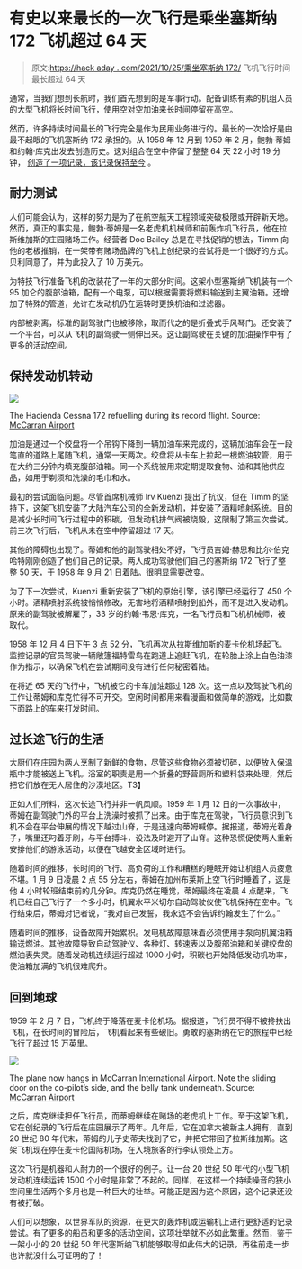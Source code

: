 # 有史以来最长的一次飞行是乘坐塞斯纳 172 飞机超过 64 天

> 原文:[https://hack aday . com/2021/10/25/乘坐塞斯纳 172/](https://hackaday.com/2021/10/25/the-longest-ever-flight-was-over-64-days-in-a-cessna-172/) 飞机飞行时间最长超过 64 天

通常，当我们想到长航时，我们首先想到的是军事行动。配备训练有素的机组人员的大型飞机将长时间飞行，使用空对空加油来长时间停留在高空。

然而，许多持续时间最长的飞行完全是作为民用业务进行的。最长的一次恰好是由最不起眼的飞机塞斯纳 172 承担的。从 1958 年 12 月到 1959 年 2 月，鲍勃·蒂姆和约翰·库克出发去创造历史。这对组合在空中停留了整整 64 天 22 小时 19 分钟， [创造了一项记录，该记录保持至今](https://www.aopa.org/news-and-media/all-news/2008/march/pilot/endurance-test-circa-1958) 。

## **耐力测试**

人们可能会认为，这样的努力是为了在航空航天工程领域突破极限或开辟新天地。然而，真正的事实是，鲍勃·蒂姆是一名老虎机机械师和前轰炸机飞行员，他在拉斯维加斯的庄园赌场工作。经营者 Doc Bailey 总是在寻找促销的想法，Timm 向他的老板推销，在一架带有赌场品牌的飞机上创纪录的尝试将是一个很好的方式。贝利同意了，并为此投入了 10 万美元。

为特技飞行准备飞机的改装花了一年的大部分时间。这架小型塞斯纳飞机装有一个 95 加仑的腹部油箱，配有一个电泵，可以根据需要将燃料输送到主翼油箱。还增加了特殊的管道，允许在发动机仍在运转时更换机油和过滤器。

内部被剥离，标准的副驾驶门也被移除，取而代之的是折叠式手风琴门。还安装了一个平台，可以从飞机的副驾驶一侧伸出来。这让副驾驶在关键的加油操作中有了更多的活动空间。

## 保持发动机转动

![](../Images/96c654d752531d31a4e0fa9710e0d9be.png)

The Hacienda Cessna 172 refuelling during its record flight. Source: [McCarran Airport](https://twitter.com/LASairport/status/1093653131848642560/photo/1)

加油是通过一个绞盘将一个吊钩下降到一辆加油车来完成的，这辆加油车会在一段笔直的道路上尾随飞机，通常一天两次。绞盘将从卡车上拉起一根燃油软管，用于在大约三分钟内填充腹部油箱。同一个系统被用来定期提取食物、油和其他供应品，如用于剃须和洗澡的毛巾和水。

最初的尝试面临问题。尽管首席机械师 Irv Kuenzi 提出了抗议，但在 Timm 的坚持下，这架飞机安装了大陆汽车公司的全新发动机，并安装了酒精喷射系统。目的是减少长时间飞行过程中的积碳，但发动机排气阀被烧毁，这限制了第三次尝试。前三次飞行后，飞机从未在空中停留超过 17 天。

其他的障碍也出现了。蒂姆和他的副驾驶相处不好，飞行员吉姆·赫思和比尔·伯克哈特刚刚创造了他们自己的记录。两人成功驾驶他们自己的塞斯纳 172 飞行了整整 50 天，于 1958 年 9 月 21 日着陆。很明显需要改变。

为了下一次尝试，Kuenzi 重新安装了飞机的原始引擎，该引擎已经运行了 450 个小时。酒精喷射系统被悄悄修改，无害地将酒精喷射到船外，而不是进入发动机。原来的副驾驶被解雇了，33 岁的约翰·韦恩·库克，一名飞行员和飞机机械师，被取代。

1958 年 12 月 4 日下午 3 点 52 分，飞机再次从拉斯维加斯的麦卡伦机场起飞。监控记录的官员驾驶一辆敞篷福特雷鸟在跑道上追赶飞机，在轮胎上涂上白色油漆作为指示，以确保飞机在尝试期间没有进行任何秘密着陆。

在将近 65 天的飞行中，飞机被它的卡车加油超过 128 次。这一点以及驾驶飞机的工作让蒂姆和库克忙得不可开交。空闲时间都用来看漫画和做简单的游戏，比如数下面路上的车来打发时间。

## 过长途飞行的生活

大厨们在庄园为两人烹制了新鲜的食物，尽管这些食物必须被切碎，以便放入保温瓶中才能被送上飞机。浴室的职责是用一个折叠的野营厕所和塑料袋来处理，然后把它们放在无人居住的沙漠地区。T3】

正如人们所料，这次长途飞行并非一帆风顺。1959 年 1 月 12 日的一次事故中，蒂姆在副驾驶门外的平台上洗澡时被抓了出来。由于库克在驾驶，飞行员意识到飞机不会在平台伸展的情况下越过山脊，于是迅速向蒂姆喊停。据报道，蒂姆光着身子，嘴里还叼着牙刷，与平台搏斗，设法及时避开了山脊。这种恐慌促使两人重新安排他们的游泳活动，以便在飞越安全区域时进行。

随着时间的推移，长时间的飞行、高负荷的工作和糟糕的睡眠开始让机组人员疲惫不堪。1 月 9 日凌晨 2 点 55 分左右，蒂姆在加州布莱斯上空飞行时睡着了，这是他 4 小时轮班结束前的几分钟。库克仍然在睡觉，蒂姆最终在凌晨 4 点醒来，飞机已经自己飞行了一个多小时，机翼水平米切尔自动驾驶仪使飞机保持在空中。飞行结束后，蒂姆对记者说，“我对自己发誓，我永远不会告诉约翰发生了什么。”

随着时间的推移，设备故障开始累积。发电机故障意味着必须使用手泵向机翼油箱输送燃油。其他故障导致自动驾驶仪、各种灯、转速表以及腹部油箱和关键绞盘的燃油表失灵。随着发动机连续运行超过 1000 小时，积碳也开始降低发动机功率，使油箱加满的飞机很难爬升。

## 回到地球

1959 年 2 月 7 日，飞机终于降落在麦卡伦机场。据报道，飞行员不得不被搀扶出飞机，在长时间的冒险后，飞机看起来有些破旧。勇敢的塞斯纳在它的旅程中已经飞行了超过 15 万英里。

![](../Images/6247568f4eca9e7036daf82f2eb6d067.png)

The plane now hangs in McCarran International Airport. Note the sliding door on the co-pilot’s side, and the belly tank underneath. Source: [McCarran Airport](https://twitter.com/LASairport/status/1093653131848642560/photo/2)

之后，库克继续担任飞行员，而蒂姆继续在赌场的老虎机上工作。至于这架飞机，它在创纪录的飞行后在庄园展示了两年。几年后，它在加拿大被新主人拥有，直到 20 世纪 80 年代末，蒂姆的儿子史蒂夫找到了它，并把它带回了拉斯维加斯。这架飞机现在停在麦卡伦国际机场，在入境旅客的行李认领处上方。

这次飞行是机器和人耐力的一个很好的例子。让一台 20 世纪 50 年代的小型飞机发动机连续运转 1500 个小时是非常了不起的。同样，在这样一个持续噪音的狭小空间里生活两个多月也是一种巨大的壮举。可能正是因为这个原因，这个记录还没有被打破。

人们可以想象，以世界军队的资源，在更大的轰炸机或运输机上进行更舒适的记录尝试。有了更多的船员和更多的活动空间，这项壮举就不必如此繁重。然而，鉴于一架小小的 20 世纪 50 年代塞斯纳飞机能够取得如此伟大的记录，再往前走一步也许就没什么可证明的了！